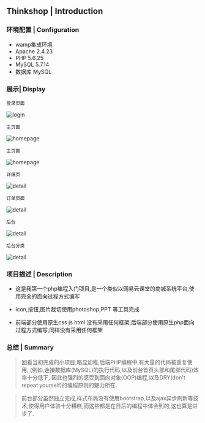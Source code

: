 ## Thinkshop | Introduction

### 环境配置 | Configuration
 - wamp集成环境 
 - Apache 2.4.23  
 - PHP 5.6.25 
 - MySQL 5.7.14
 - 数据库 MySQL
### 展示| Display

`登录页面`

![login](http://okxzkjtey.bkt.clouddn.com/login.png)

`主页面`

![homepage](http://okxzkjtey.bkt.clouddn.com/homepage.png)

`主页面`

![homepage](http://okxzkjtey.bkt.clouddn.com/homepage1.png)

`详细页`

![detail](http://okxzkjtey.bkt.clouddn.com/detail.png)

`订单页面`

![detail](http://okxzkjtey.bkt.clouddn.com/order.png)

`后台`

![detail](http://okxzkjtey.bkt.clouddn.com/admin.png)

`后台分类`

![detail](http://okxzkjtey.bkt.clouddn.com/admincategory.png)

 
### 项目描述 | Description

- 这是我第一个php编程入门项目,是一个类似以网易云课堂的商城系统平台,使用完全的面向过程方式编写

- icon,按钮,图片裁切使用photoshop,PPT 等工具完成
- 前端部分使用原生css js html 没有采用任何框架,后端部分使用原生php面向过程方式编写,同样没有采用任何框架

### 总结 | Summary

> 回看当初完成的小项目,略显幼稚,后端PHP编程中,有大量的代码被重复使用,
(例如,连接数据库(MySQL)的执行代码,以及前台首页头部和尾部代码)效率十分低下,
因此也强烈的感受到面向对象(OOP)编程,以及DRY(don't repeat yourself)的编程原则的魅力所在.

> 前台部分虽然独立完成,样式布局没有使用bootstrap,以及ajax异步刷新等技术,使得用户体验十分糟糕,而这些都是在日后的编程中体会到的,这也算是进步了.











